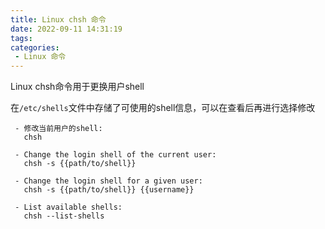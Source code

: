 ```yaml
---
title: Linux chsh 命令
date: 2022-09-11 14:31:19
tags:
categories:
 - Linux 命令
---
```


Linux chsh命令用于更换用户shell

在```/etc/shells```文件中存储了可使用的shell信息，可以在查看后再进行选择修改

```
 - 修改当前用户的shell:
   chsh

 - Change the login shell of the current user:
   chsh -s {{path/to/shell}}

 - Change the login shell for a given user:
   chsh -s {{path/to/shell}} {{username}}

 - List available shells:
   chsh --list-shells
```